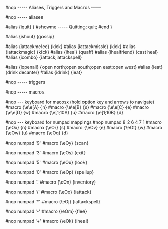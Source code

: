 
#nop ----- Aliases, Triggers and Macros -----

#nop ----- aliases

#alias {iquit}
{
  #showme ----- Quitting;
  quit;
  #end
}


#alias {ishout} {gossip}

#alias {iattackmelee} {kick}
#alias {iattackmissle} {kick}
#alias {iattackmagic} {kick}
#alias {iheal} {quaff}
#alias {ihealfriend} {cast heal}
#alias {icombo} {iattack;iattackspell}

#alias {iopenall} {open north;open south;open east;open west}
#alias {ieat} {drink decanter}
#alias {idrink} {ieat}

#nop ----- triggers

#nop ----- macros

#nop --- keyboard for macosx (hold option key and arrows to navigate)
#macro {\e\e[A} {n}
#macro {\e\e[B} {s}
#macro {\e\e[C} {e}
#macro {\e\e[D} {w}
#macro {\e[1;10A} {u}
#macro {\e[1;10B} {d}

#nop --- keyboard for numpad mappings
#nop numpad 8 2 6 4 7 1
#macro {\eOx} {n}
#macro {\eOr} {s}
#macro {\eOv} {e}
#macro {\eOt} {w}
#macro {\eOw} {u}
#macro {\eOq} {d}

#nop numpad '9'
#macro {\eOy} {scan}

#nop numpad '3'
#macro {\eOs} {exit}

#nop numpad '5'
#macro {\eOu} {look}

#nop numpad '0'
#macro {\eOp} {spellup}

#nop numpad '.'
#macro {\eOn} {inventory}

#nop numpad '/'
#macro {\eOo} {iattack}

#nop numpad '*'
#macro {\eOj} {iattackspell}

#nop numpad '-'
#macro {\eOm} {flee}

#nop numpad '+'
#macro {\eOk} {iheal}


